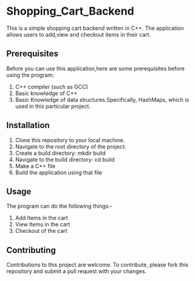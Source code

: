 <h1>Shopping_Cart_Backend</h1>

<p>This is a simple shopping cart backend written in C++. The application allows users to add,view and checkout items in their cart.</p>

<h2>Prerequisites</h2>
<p>Before you can use this application,here are some prerequisites before using the program:</p>
<ol>
  <li>C++ compiler (such as GCC)</li>
  <li>Basic knowledge of C++</li>
  <li>Basic Knowledge of data structures.Specifically, HashMaps, which is used in this particular project.</li>
</ol>

<h2>Installation</h2>
<ol>
  <li>Clone this repository to your local machine.</li>
  <li>Navigate to the root directory of the project.</li>
  <li>Create a build directory: mkdir build</li>
  <li>Navigate to the build directory: cd build</li>
  <li>Make a C++ file </li>
  <li>Build the application using that file</li>
</ol>

<h2>Usage</h2>
<p>The program can do the following things:-</p>
<ol>
  <li>Add Items in the cart</li>
  <li>View Items in the cart</li>
  <li>Checkout of the cart</li>
</ol>

<h2>Contributing</h2>
<p>Contributions to this project are welcome. To contribute, please fork this repository and submit a pull request with your changes.</p>
